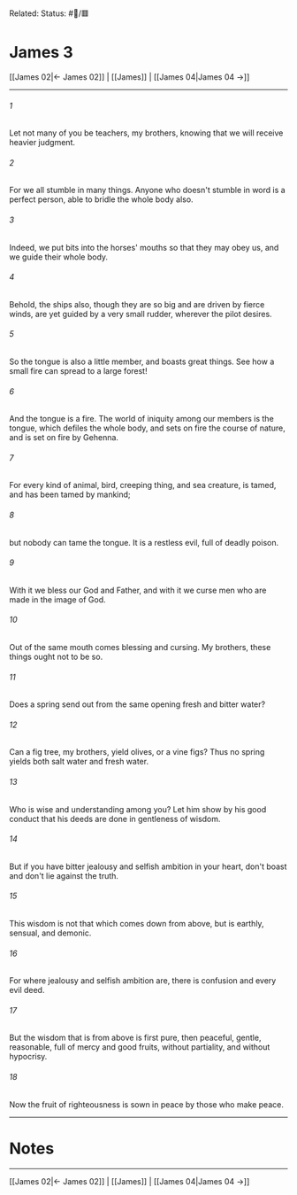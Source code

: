 Related:
Status: #📖/🟥
# James 3

[[James 02|← James 02]] | [[James]] | [[James 04|James 04 →]]
***



###### 1 
Let not many of you be teachers, my brothers, knowing that we will receive heavier judgment. 

###### 2 
For we all stumble in many things. Anyone who doesn't stumble in word is a perfect person, able to bridle the whole body also. 

###### 3 
Indeed, we put bits into the horses' mouths so that they may obey us, and we guide their whole body. 

###### 4 
Behold, the ships also, though they are so big and are driven by fierce winds, are yet guided by a very small rudder, wherever the pilot desires. 

###### 5 
So the tongue is also a little member, and boasts great things. See how a small fire can spread to a large forest! 

###### 6 
And the tongue is a fire. The world of iniquity among our members is the tongue, which defiles the whole body, and sets on fire the course of nature, and is set on fire by Gehenna. 

###### 7 
For every kind of animal, bird, creeping thing, and sea creature, is tamed, and has been tamed by mankind; 

###### 8 
but nobody can tame the tongue. It is a restless evil, full of deadly poison. 

###### 9 
With it we bless our God and Father, and with it we curse men who are made in the image of God. 

###### 10 
Out of the same mouth comes blessing and cursing. My brothers, these things ought not to be so. 

###### 11 
Does a spring send out from the same opening fresh and bitter water? 

###### 12 
Can a fig tree, my brothers, yield olives, or a vine figs? Thus no spring yields both salt water and fresh water. 

###### 13 
Who is wise and understanding among you? Let him show by his good conduct that his deeds are done in gentleness of wisdom. 

###### 14 
But if you have bitter jealousy and selfish ambition in your heart, don't boast and don't lie against the truth. 

###### 15 
This wisdom is not that which comes down from above, but is earthly, sensual, and demonic. 

###### 16 
For where jealousy and selfish ambition are, there is confusion and every evil deed. 

###### 17 
But the wisdom that is from above is first pure, then peaceful, gentle, reasonable, full of mercy and good fruits, without partiality, and without hypocrisy. 

###### 18 
Now the fruit of righteousness is sown in peace by those who make peace.

---
# Notes


***
[[James 02|← James 02]] | [[James]] | [[James 04|James 04 →]]
